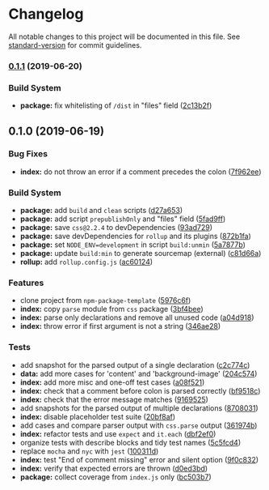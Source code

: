 # Changelog

All notable changes to this project will be documented in this file. See [standard-version](https://github.com/conventional-changelog/standard-version) for commit guidelines.

### [0.1.1](https://github.com/remarkablemark/inline-style-parser/compare/v0.1.0...v0.1.1) (2019-06-20)


### Build System

* **package:** fix whitelisting of `/dist` in "files" field ([2c13b2f](https://github.com/remarkablemark/inline-style-parser/commit/2c13b2f))



## 0.1.0 (2019-06-19)


### Bug Fixes

* **index:** do not throw an error if a comment precedes the colon ([7f962ee](https://github.com/remarkablemark/inline-style-parser/commit/7f962ee))


### Build System

* **package:** add `build` and `clean` scripts ([d27a653](https://github.com/remarkablemark/inline-style-parser/commit/d27a653))
* **package:** add script `prepublishOnly` and "files" field ([5fad9ff](https://github.com/remarkablemark/inline-style-parser/commit/5fad9ff))
* **package:** save `css@2.2.4` to devDependencies ([93ad729](https://github.com/remarkablemark/inline-style-parser/commit/93ad729))
* **package:** save devDependencies for `rollup` and its plugins ([872b1fa](https://github.com/remarkablemark/inline-style-parser/commit/872b1fa))
* **package:** set `NODE_ENV=development` in script `build:unmin` ([5a7877b](https://github.com/remarkablemark/inline-style-parser/commit/5a7877b))
* **package:** update `build:min` to generate sourcemap (external) ([c81d66a](https://github.com/remarkablemark/inline-style-parser/commit/c81d66a))
* **rollup:** add `rollup.config.js` ([ac60124](https://github.com/remarkablemark/inline-style-parser/commit/ac60124))


### Features

* clone project from `npm-package-template` ([5976c6f](https://github.com/remarkablemark/inline-style-parser/commit/5976c6f))
* **index:** copy `parse` module from `css` package ([3bf4bee](https://github.com/remarkablemark/inline-style-parser/commit/3bf4bee))
* **index:** parse only declarations and remove all unused code ([a04d918](https://github.com/remarkablemark/inline-style-parser/commit/a04d918))
* **index:** throw error if first argument is not a string ([346ae28](https://github.com/remarkablemark/inline-style-parser/commit/346ae28))


### Tests

* add snapshot for the parsed output of a single declaration ([c2c774c](https://github.com/remarkablemark/inline-style-parser/commit/c2c774c))
* **data:** add more cases for 'content' and 'background-image' ([204c574](https://github.com/remarkablemark/inline-style-parser/commit/204c574))
* **index:** add more misc and one-off test cases ([a08f521](https://github.com/remarkablemark/inline-style-parser/commit/a08f521))
* **index:** check that a comment before colon is parsed correctly ([bf9518c](https://github.com/remarkablemark/inline-style-parser/commit/bf9518c))
* **index:** check that the error message matches ([9169525](https://github.com/remarkablemark/inline-style-parser/commit/9169525))
* add snapshots for the parsed output of multiple declarations ([8708031](https://github.com/remarkablemark/inline-style-parser/commit/8708031))
* **index:** disable placeholder test suite ([20bf8af](https://github.com/remarkablemark/inline-style-parser/commit/20bf8af))
* add cases and compare parser output with `css.parse` output ([361974b](https://github.com/remarkablemark/inline-style-parser/commit/361974b))
* **index:** refactor tests and use `expect` and `it.each` ([dbf2ef0](https://github.com/remarkablemark/inline-style-parser/commit/dbf2ef0))
* organize tests with describe blocks and tidy test names ([5c5fcd4](https://github.com/remarkablemark/inline-style-parser/commit/5c5fcd4))
* replace `mocha` and `nyc` with `jest` ([100311d](https://github.com/remarkablemark/inline-style-parser/commit/100311d))
* **index:** test "End of comment missing" error and silent option ([9f0c832](https://github.com/remarkablemark/inline-style-parser/commit/9f0c832))
* **index:** verify that expected errors are thrown ([d0ed3bd](https://github.com/remarkablemark/inline-style-parser/commit/d0ed3bd))
* **package:** collect coverage from `index.js` only ([bc503b7](https://github.com/remarkablemark/inline-style-parser/commit/bc503b7))
